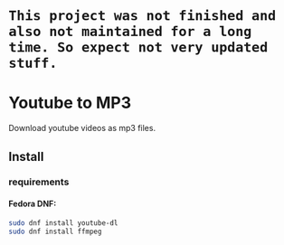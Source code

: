 # `This project was not finished and also not maintained for a long time. So expect not very updated stuff.`


# Youtube to MP3

Download youtube videos as mp3 files.

## Install

### requirements

#### Fedora DNF: 
```bash
sudo dnf install youtube-dl
sudo dnf install ffmpeg
```
